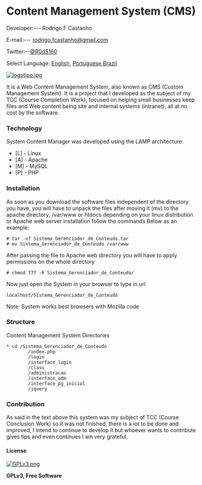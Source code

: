 ﻿# Content Management System (CMS)

Developer:---  Rodrigo F Castanho

E-mail:--- <rodrigo.fcastanho@gmail.com>

Twitter:--[@R0d5160](https://twitter.com/R0d5160) 

Select Language: [English](https://github.com/RodrigoCastanho/gerenciador-conteudo/blob/master/README-us.md), [Portuguese Brazil](https://github.com/RodrigoCastanho/gerenciador-conteudo)

[![logotipo.jpg](https://s11.postimg.org/cf0i6cnib/logotipo.jpg)](https://postimg.org/image/vwv5makfz/)

It is a Web Content Management System, also known as CMS (Custom Management System). It is a project that I developed as the subject of my TCC (Course Completion Work), focused on helping small businesses keep files and Web content being site and internal systems (intranet), all at no cost by the software.

### Technology

System Content Manager was developed using the LAMP architecture:

* [L] - Linux
* [A] - Apache
* [M] - MySQL
* [P] - PHP

### Installation

As soon as you download the software files independent of the directory you have, you will have to unpack the files after moving it (mv) to the apache directory, /var/www or htdocs depending on your linux distribution or Apache web server installation follow the commands Below as an example:

```
# tar -xf Sistema_Gerenciador_de_Conteudo.tar
# mv Sistema_Gerenciador_de_Conteudo /var/www
```
After passing the file to Apache web directory you will have to apply permissions on the whole directory

```
# chmod 777 -R Sistema_Gerenciador_de_Conteudo/
```
Now just open the System in your browser to type in url
```
localhost/Sistema_Gerenciador_de_Conteudo
```
Note: System works best browsers with Mozilla code

### Structure 
Content Management System Directories
```
* cd /Sistema_Gerenciador_de_Conteudo
        /index.php 
        /login 
        /interface_login 
        /class 
        /administracao 
        /interface_adm
        /interface_pg_inicial
        /jquery
```
### Contribution

As said in the text above this system was my subject of TCC (Course Conclusion Work) so it was not finished, there is a lot to be done and improved, I intend to continue to develop it but whoever wants to contribute gives tips and even continues I am very grateful.

#### License

[![GPLv3.png](https://www.gnu.org/graphics/gplv3-127x51.png)](https://postimg.org/image/vwv5makfz/)

**GPLv3, Free Software**

[//]: # (These are reference links used in the body of this note and get stripped out when the markdown processor does its job. There is no need to format nicely because it shouldn't be seen. Thanks SO - http://stackoverflow.com/questions/4823468/store-comments-in-markdown-syntax)
